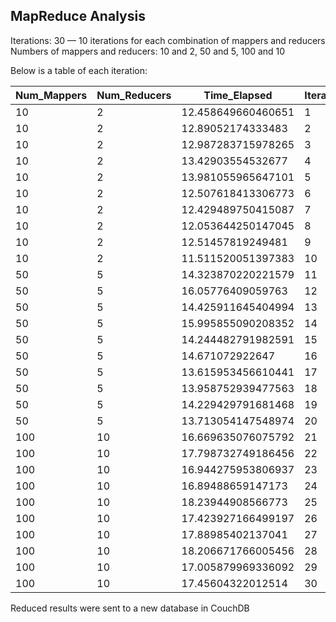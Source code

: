 ## MapReduce Analysis

Iterations: 30 — 10 iterations for each combination of mappers and reducers
Numbers of mappers and reducers: 10 and 2, 50 and 5, 100 and 10

Below is a table of each iteration:

| Num_Mappers | Num_Reducers | Time_Elapsed       | Iteration |
|-------------|--------------|--------------------|-----------|
| 10          | 2            | 12.458649660460651 | 1         |
| 10          | 2            | 12.89052174333483  | 2         |
| 10          | 2            | 12.987283715978265 | 3         |
| 10          | 2            | 13.42903554532677  | 4         |
| 10          | 2            | 13.981055965647101 | 5         |
| 10          | 2            | 12.507618413306773 | 6         |
| 10          | 2            | 12.429489750415087 | 7         |
| 10          | 2            | 12.053644250147045 | 8         |
| 10          | 2            | 12.51457819249481  | 9         |
| 10          | 2            | 11.511520051397383 | 10        |
| 50          | 5            | 14.323870220221579 | 11        |
| 50          | 5            | 16.05776409059763  | 12        |
| 50          | 5            | 14.425911645404994 | 13        |
| 50          | 5            | 15.995855090208352 | 14        |
| 50          | 5            | 14.244482791982591 | 15        |
| 50          | 5            | 14.671072922647    | 16        |
| 50          | 5            | 13.615953456610441 | 17        |
| 50          | 5            | 13.958752939477563 | 18        |
| 50          | 5            | 14.229429791681468 | 19        |
| 50          | 5            | 13.713054147548974 | 20        |
| 100         | 10           | 16.669635076075792 | 21        |
| 100         | 10           | 17.798732749186456 | 22        |
| 100         | 10           | 16.944275953806937 | 23        |
| 100         | 10           | 16.89488659147173  | 24        |
| 100         | 10           | 18.23944908566773  | 25        |
| 100         | 10           | 17.423927166499197 | 26        |
| 100         | 10           | 17.88985402137041  | 27        |
| 100         | 10           | 18.206671766005456 | 28        |
| 100         | 10           | 17.005879969336092 | 29        |
| 100         | 10           | 17.45604322012514  | 30        |

Reduced results were sent to a new database in CouchDB
